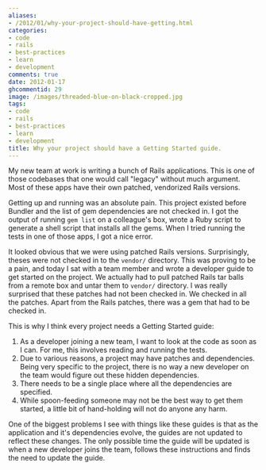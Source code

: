 ```yaml
---
aliases:
- /2012/01/why-your-project-should-have-getting.html
categories:
- code
- rails
- best-practices
- learn
- development
comments: true
date: 2012-01-17
ghcommentid: 29
image: /images/threaded-blue-on-black-cropped.jpg
tags:
- code
- rails
- best-practices
- learn
- development
title: Why your project should have a Getting Started guide.
---
```


My new team at work is writing a bunch of Rails applications. This is one of those codebases that one would call "legacy" without much argument. Most of these apps have their own patched, vendorized Rails versions.

Getting up and running was an absolute pain. This project existed before Bundler and the list of gem dependencies are not checked in. I got the output of running `gem list` on a colleague's box, wrote a Ruby script to generate a shell script that installs all the gems. When I tried running the tests in one of those apps, I got a nice error.

It looked obvious that we were using patched Rails versions. Surprisingly, theses were not checked in to the `vendor/` directory. This was proving to be a pain, and today I sat with a team member and wrote a developer guide to get started on the project. We actually had to pull patched Rails tar balls from a remote box and untar them to `vendor/` directory. I was really surprised that these patches had not been checked in. We checked in all the patches. Apart from the Rails patches, there was a gem that had to be checked in.

This is why I think every project needs a Getting Started guide:

1. As a developer joining a new team, I want to look at the code as soon as I can. For me, this involves reading and running the tests.
2. Due to various reasons, a project may have patches and dependencies. Being very specific to the project, there is no way a new developer on the team would figure out these hidden dependencies.
3. There needs to be a single place where all the dependencies are specified.
4. While spoon-feeding someone may not be the best way to get them started, a little bit of hand-holding will not do anyone any harm.

One of the biggest problems I see with things like these guides is that as the application and it's dependencies evolve, the guides are not updated to reflect these changes. The only possible time the guide will be updated is when a new developer joins the team, follows these instructions and finds the need to update the guide.
